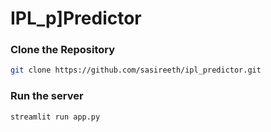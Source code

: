 # IPL_p]Predictor

### Clone the Repository
```bash
git clone https://github.com/sasireeth/ipl_predictor.git
```

### Run the server
```bash
streamlit run app.py
```
